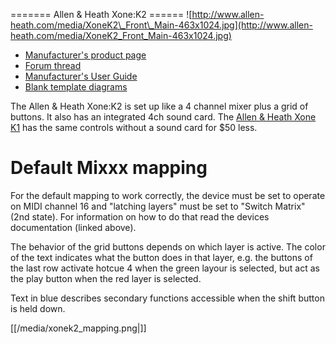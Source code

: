 \======= Allen & Heath Xone:K2 ======
![http://www.allen-heath.com/media/XoneK2\_Front\_Main-463x1024.jpg](http://www.allen-heath.com/media/XoneK2_Front_Main-463x1024.jpg)

  - [Manufacturer's product
    page](http://www.allen-heath.com/ahproducts/xonek2/)
  - [Forum thread](http://mixxx.org/forums/viewtopic.php?f=7&t=3776)
  - [Manufacturer's User
    Guide](http://www.allen-heath.com/media/Xone+K2_UG_AP8509_2.pdf)
  - [Blank template
    diagrams](http://www.allen-heath.com/media/Xone+K2+Blank+Overlays.zip)

The Allen & Heath Xone:K2 is set up like a 4 channel mixer plus a grid
of buttons. It also has an integrated 4ch sound card. The [Allen & Heath
Xone K1](Allen%20&%20Heath%20Xone%20K1) has the same controls without a
sound card for $50 less.

# Default Mixxx mapping

For the default mapping to work correctly, the device must be set to
operate on MIDI channel 16 and "latching layers" must be set to "Switch
Matrix" (2nd state). For information on how to do that read the devices
documentation (linked above).

The behavior of the grid buttons depends on which layer is active. The
color of the text indicates what the button does in that layer, e.g. the
buttons of the last row activate hotcue 4 when the green layour is
selected, but act as the play button when the red layer is selected.

Text in blue describes secondary functions accessible when the shift
button is held down.

[[/media/xonek2_mapping.png|]]
